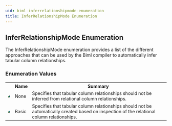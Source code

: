 ```yaml
---
uid: biml-inferrelationshipmode-enumeration
title: InferRelationshipMode Enumeration
---
```


## InferRelationshipMode Enumeration

<div class="LanguageSummary"><div class ="SummaryItem">The InferRelationshipMode enumeration provides a list of the different approaches that can be used by the Biml compiler to automatically infer tabular column relationships.</div></div>
<div class="EnumValueGroup">

### Enumeration Values

<table id="EnumValue" class="MemberList"><tbody><tr><th class="MemberTypeIconColumnHeader">&nbsp;</th><th class="MemberNameColumnHeader">Name</th><th class="MemberSummaryColumnHeader">Summary</th></tr><tr class="cd0"><td align="center" class="MemberTypeIcon"><img src="enumValue.png"></img></td><td class="MemberName">None</td><td class="MemberSummary"><div class ="SummaryItem">Specifies that tabular column relationships should not be inferred from relational column relationships.</div></td></tr><tr class="cd1"><td align="center" class="MemberTypeIcon"><img src="enumValue.png"></img></td><td class="MemberName">Basic</td><td class="MemberSummary"><div class ="SummaryItem">Specifies that tabular column relationships should not be automatically created based on inspection of the relational column relationships.</div></td></tr></tbody></table>
</div>
